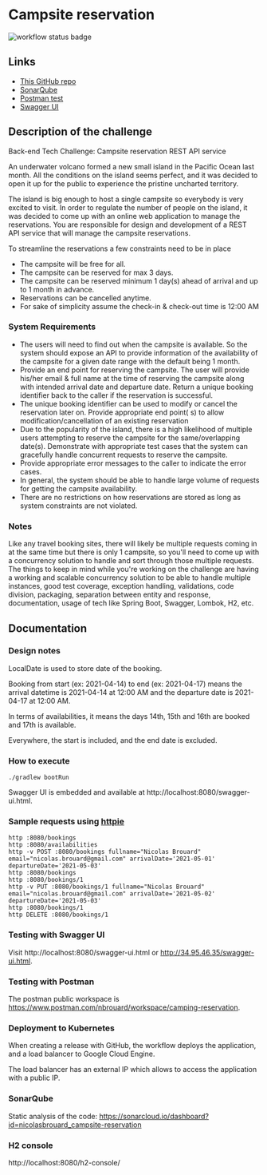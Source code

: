 # Campsite reservation

![workflow status badge](https://github.com/nicolasbrouard/campsite-reservation/actions/workflows/gradle.yml/badge.svg)

## Links 

- [This GitHub repo](https://github.com/nicolasbrouard/campsite-reservation/)
- [SonarQube](https://sonarcloud.io/dashboard?id=nicolasbrouard_campsite-reservation)
- [Postman test](https://www.postman.com/nbrouard/workspace/camping-reservation)
- [Swagger UI](http://34.95.46.35/swagger-ui.html) 

## Description of the challenge

Back-end Tech Challenge: Campsite reservation REST API service

An underwater volcano formed a new small island in the Pacific Ocean last month. All the conditions on the island seems
perfect, and it was decided to open it up for the public to experience the pristine uncharted territory.

The island is big enough to host a single campsite so everybody is very excited to visit. In order to regulate the
number of people on the island, it was decided to come up with an online web application to manage the reservations. You
are responsible for design and development of a REST API service that will manage the campsite reservations.

To streamline the reservations a few constraints need to be in place

- The campsite will be free for all.
- The campsite can be reserved for max 3 days.
- The campsite can be reserved minimum 1 day(s) ahead of arrival and up to 1 month in advance.
- Reservations can be cancelled anytime.
- For sake of simplicity assume the check-in & check-out time is 12:00 AM

### System Requirements

- The users will need to find out when the campsite is available. So the system should expose an API to provide
  information of the availability of the campsite for a given date range with the default being 1 month.
- Provide an end point for reserving the campsite. The user will provide his/her email & full name at the time of
  reserving the campsite along with intended arrival date and departure date. Return a unique booking identifier back to
  the caller if the reservation is successful.
- The unique booking identifier can be used to modify or cancel the reservation later on. Provide appropriate end point(
  s) to allow modification/cancellation of an existing reservation
- Due to the popularity of the island, there is a high likelihood of multiple users attempting to reserve the campsite
  for the same/overlapping date(s). Demonstrate with appropriate test cases that the system can gracefully handle
  concurrent requests to reserve the campsite.
- Provide appropriate error messages to the caller to indicate the error cases.
- In general, the system should be able to handle large volume of requests for getting the campsite availability.
- There are no restrictions on how reservations are stored as long as system constraints are not violated.

### Notes

Like any travel booking sites, there will likely be multiple requests coming in at the same time but there is only 1
campsite, so you'll need to come up with a concurrency solution to handle and sort through those multiple requests. The
things to keep in mind while you're working on the challenge are having a working and scalable concurrency solution to
be able to handle multiple instances, good test coverage, exception handling, validations, code division, packaging,
separation between entity and response, documentation, usage of tech like Spring Boot, Swagger, Lombok, H2, etc.

## Documentation

### Design notes

LocalDate is used to store date of the booking.

Booking from start (ex: 2021-04-14) to end (ex: 2021-04-17) means the arrival datetime is 2021-04-14 at 12:00 AM and the
departure date is 2021-04-17 at 12:00 AM.

In terms of availabilities, it means the days 14th, 15th and 16th are booked and 17th is available.

Everywhere, the start is included, and the end date is excluded.

### How to execute

```shell
./gradlew bootRun
```

Swagger UI is embedded and available at http://localhost:8080/swagger-ui.html.

### Sample requests using [httpie](https://httpie.io/)

```shell
http :8080/bookings
http :8080/availabilities
http -v POST :8080/bookings fullname="Nicolas Brouard" email="nicolas.brouard@gmail.com" arrivalDate='2021-05-01' departureDate='2021-05-03'
http :8080/bookings
http :8080/bookings/1
http -v PUT :8080/bookings/1 fullname="Nicolas Brouard" email="nicolas.brouard@gmail.com" arrivalDate='2021-05-02' departureDate='2021-05-03'
http :8080/bookings/1
http DELETE :8080/bookings/1
```

### Testing with Swagger UI

Visit http://localhost:8080/swagger-ui.html or http://34.95.46.35/swagger-ui.html.

### Testing with Postman

The postman public workspace is https://www.postman.com/nbrouard/workspace/camping-reservation.

### Deployment to Kubernetes

When creating a release with GitHub, the workflow deploys the application, and a load balancer to Google Cloud Engine.

The load balancer has an external IP which allows to access the application with a public IP.

### SonarQube

Static analysis of the code: https://sonarcloud.io/dashboard?id=nicolasbrouard_campsite-reservation

### H2 console

http://localhost:8080/h2-console/